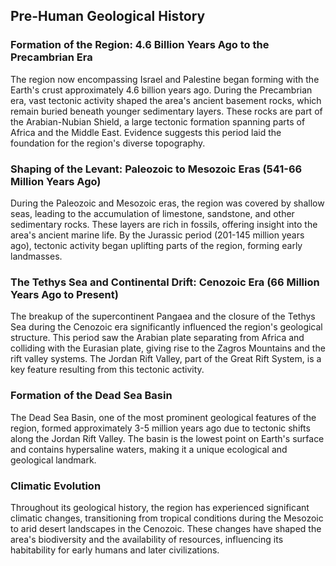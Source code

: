 ## Pre-Human Geological History

### Formation of the Region: 4.6 Billion Years Ago to the Precambrian Era

The region now encompassing Israel and Palestine began forming with the Earth's crust approximately 4.6 billion years ago. During the Precambrian era, vast tectonic activity shaped the area's ancient basement rocks, which remain buried beneath younger sedimentary layers. These rocks are part of the Arabian-Nubian Shield, a large tectonic formation spanning parts of Africa and the Middle East. Evidence suggests this period laid the foundation for the region's diverse topography.

### Shaping of the Levant: Paleozoic to Mesozoic Eras (541-66 Million Years Ago)

During the Paleozoic and Mesozoic eras, the region was covered by shallow seas, leading to the accumulation of limestone, sandstone, and other sedimentary rocks. These layers are rich in fossils, offering insight into the area's ancient marine life. By the Jurassic period (201-145 million years ago), tectonic activity began uplifting parts of the region, forming early landmasses.

### The Tethys Sea and Continental Drift: Cenozoic Era (66 Million Years Ago to Present)

The breakup of the supercontinent Pangaea and the closure of the Tethys Sea during the Cenozoic era significantly influenced the region's geological structure. This period saw the Arabian plate separating from Africa and colliding with the Eurasian plate, giving rise to the Zagros Mountains and the rift valley systems. The Jordan Rift Valley, part of the Great Rift System, is a key feature resulting from this tectonic activity. 

### Formation of the Dead Sea Basin

The Dead Sea Basin, one of the most prominent geological features of the region, formed approximately 3-5 million years ago due to tectonic shifts along the Jordan Rift Valley. The basin is the lowest point on Earth's surface and contains hypersaline waters, making it a unique ecological and geological landmark. 

### Climatic Evolution

Throughout its geological history, the region has experienced significant climatic changes, transitioning from tropical conditions during the Mesozoic to arid desert landscapes in the Cenozoic. These changes have shaped the area's biodiversity and the availability of resources, influencing its habitability for early humans and later civilizations. 
